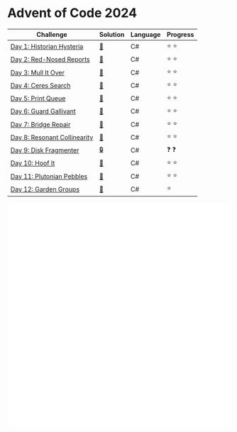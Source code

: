 # Advent of Code 2024

| Challenge | Solution | Language | Progress        |
|---|---|---|---|
|[Day 1: Historian Hysteria](https://adventofcode.com/2024/day/1)    | [🔑](https://github.com/mamjow/adventofcode2024/blob/main/Days/Day1.cs)   | C#       | :star: :star: |           
|[Day 2: Red-Nosed Reports](https://adventofcode.com/2024/day/2)    | [🔑](https://github.com/mamjow/adventofcode2024/blob/main/Days/Day2.cs)   | C#       | :star: :star: |   
|[Day 3: Mull It Over](https://adventofcode.com/2024/day/3)    | [🔑](https://github.com/mamjow/adventofcode2024/blob/main/Days/Day3.cs)   | C#       | :star: :star: |   
|[Day 4: Ceres Search](https://adventofcode.com/2024/day/4)    | [🔑](https://github.com/mamjow/adventofcode2024/blob/main/Days/Day4.cs)   | C#       | :star: :star: |  
|[Day 5: Print Queue](https://adventofcode.com/2024/day/5)    | [🔑](https://github.com/mamjow/adventofcode2024/blob/main/Days/Day5.cs)   | C#       | :star: :star: |  
|[Day 6: Guard Gallivant](https://adventofcode.com/2024/day/6)    | [🔑](https://github.com/mamjow/adventofcode2024/blob/main/Days/Day6.cs)   | C#       | :star: :star: | 
|[Day 7: Bridge Repair](https://adventofcode.com/2024/day/7)    | [🔑](https://github.com/mamjow/adventofcode2024/blob/main/Days/Day7.cs)   | C#       | :star: :star: | 
|[Day 8: Resonant Collinearity](https://adventofcode.com/2024/day/8)    | [🔑](https://github.com/mamjow/adventofcode2024/blob/main/Days/Day8.cs)   | C#       | :star: :star: | 
|[Day 9: Disk Fragmenter](https://adventofcode.com/2024/day/9)    | [🔒](https://github.com/mamjow/adventofcode2024/blob/main/Days/Day9.cs)   | C#       | :question: :question: | 
|[Day 10: Hoof It](https://adventofcode.com/2024/day/10)    | [🔑](https://github.com/mamjow/adventofcode2024/blob/main/Days/Day10.cs)   | C#       | :star: :star: | 
|[Day 11: Plutonian Pebbles](https://adventofcode.com/2024/day/11)    | [🔑](https://github.com/mamjow/adventofcode2024/blob/main/Days/Day11.cs)   | C#       | :star: :star: | 
|[Day 12: Garden Groups](https://adventofcode.com/2024/day/12)    | [🔑](https://github.com/mamjow/adventofcode2024/blob/main/Days/Day12.cs)   | C#       | :star:  | 


![track](img.svg)